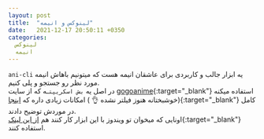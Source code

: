 ```yaml
---
layout: post
title:  "لینوکس و انیمه"
date:   2021-12-17 20:50:11 +0350
categories:
  لینوکس
  انیمه
---
```

`ani-cli` یه ابزار جالب و کاربردی برای عاشقان انیمه هست که میتونیم باهاش انیمه مورد نظر رو جستجو و پلی کنیم.   
در اصل یه `بش اسکریپت`ـه که از سایت [gogoanime](https://gogoanime.pe){:target="_blank"} استفاده میکنه (خوشبختانه هنوز فیلتر نشده :ok_hand: )
امکانات زیادی داره که [اینجا](https://github.com/pystardust/ani-cli){:target="_blank"} کامل در موردش توضیح دادند.   
اونایی که میخوان تو ویندوز با این ابزار کار کنند هم [از این لینک](https://github.com/pystardust/ani-cli/tree/windows-vlc){:target="_blank"} استفاده کنند.